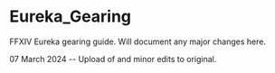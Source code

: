 # Eureka_Gearing
FFXIV Eureka gearing guide.
Will document any major changes here.

07 March 2024 -- Upload of and minor edits to original.
